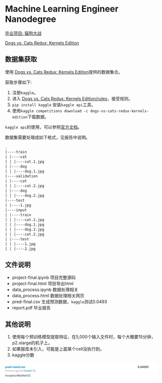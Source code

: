 # Machine Learning Engineer Nanodegree 

[毕业项目: 猫狗大战](https://github.com/nd009/capstone/tree/master/dog_vs_cat)

[Dogs vs. Cats Redux: Kernels Edition](https://www.kaggle.com/c/dogs-vs-cats-redux-kernels-edition)

## 数据集获取

使用 [Dogs vs. Cats Redux: Kernels Edition](https://www.kaggle.com/c/dogs-vs-cats-redux-kernels-edition)提供的数据集合。

获取步骤如下:

1. 注册``kaggle``。
2. 进入 [Dogs vs. Cats Redux: Kernels Edition/rules](https://www.kaggle.com/c/dogs-vs-cats-redux-kernels-edition/rules)，接受规则。
3. ``pip install kaggle`` 安装``kaggle api``工具。
4. 使用``kaggle competitions download -c dogs-vs-cats-redux-kernels-edition``下载数据。

``kaggle api``的使用，可以参照[官方文档](https://github.com/Kaggle/kaggle-api)。

数据集需要处理成如下格式，见报告中说明。

```
.
|----train
| |----cat
| | |----cat.1.jpg
| |----dog
| | |----dog.1.jpg
|----validation
| |----cat
| | |----cat.2.jpg
| |----dog
| | |----dog.2.jpg
|----test
| |----1.jpg
|----input
| |----train
| | |----cat.1.jpg
| | |----dog.1.jpg
| | |----dog.2.jpg
| | |----cat.2.jpg
| |----test
| | |----1.jpg
| | |----2.jpg
```



## 文件说明

* project-final.ipynb 项目完整源码
* project-final.html 项目导出html
* data_process.ipynb 数据处理相关
* data_process.html 数据处理相关网页
* pred-final.csv 生成预测数据，``kaggle``测试0.0493
* report.pdf 毕业报告


## 其他说明

1. 使用每个预训练模型提取特征，在5,000个输入文件时，每个大概要15分钟，p2.xlarge的机子上。
2. 如果报库未引入，可能是上面某个cell没执行到。
3. kaggle分数


![](./imgs/kaggle.png)